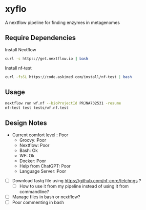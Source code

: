 # xyflo

A nextflow pipeline for finding enzymes in metagenomes

## Require Dependencies

Install Nextflow

```sh
curl -s https://get.nextflow.io | bash
```

Install nf-test

```sh
curl -fsSL https://code.askimed.com/install/nf-test | bash
```

## Usage

```sh
nextflow run wf.nf --bioProjectId PRJNA732531 -resume
nf-test test tests/wf.nf.test
```

## Design Notes

- Current comfort level : Poor
    - Groovy: Poor
    - Nextflow: Poor
    - Bash: Ok
    - WF: Ok
    - Docker: Poor
    - Help from ChatGPT: Poor
    - Language Server: Poor
    
- [ ] Download fastq file using https://github.com/nf-core/fetchngs ?
    - [ ] How to use it from my pipeline instead of using it from commandline?
- [ ] Manage files in bash or nextflow?
- [ ] Poor commenting in bash
